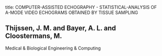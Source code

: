 title: COMPUTER-ASSISTED ECHOGRAPHY - STATISTICAL-ANALYSIS OF A-MODE VIDEO ECHOGRAMS OBTAINED BY TISSUE SAMPLING

## Thijssen, J. M. and Bayer, A. L. and Cloostermans, M.
Medical & Biological Engineering & Computing

